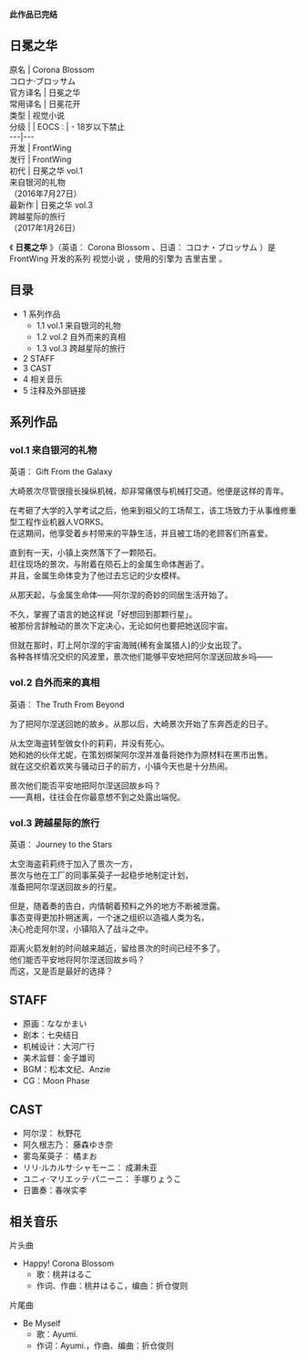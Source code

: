 **此作品已完结**

日冕之华  
---  
原名  |  Corona Blossom   
コロナ·ブロッサム  
官方译名  |  日冕之华   
常用译名  |  日冕花开   
类型  |  视觉小说   
分级  |  |  EOCS  :  |  \- 18岁以下禁止   
---|---  
开发  |  FrontWing   
发行  |  FrontWing   
初代  |  日冕之华 vol.1   
来自银河的礼物  
（2016年7月27日）  
最新作  |  日冕之华 vol.3   
跨越星际的旅行  
（2017年1月26日）  
  
《 **日冕之华** 》（英语：  Corona Blossom  、日语：  コロナ・ブロッサム  ）是  FrontWing  开发的系列  视觉小说
，使用的引擎为  吉里吉里  。

##  目录

  * 1  系列作品 
    * 1.1  vol.1 来自银河的礼物 
    * 1.2  vol.2 自外而来的真相 
    * 1.3  vol.3 跨越星际的旅行 
  * 2  STAFF 
  * 3  CAST 
  * 4  相关音乐 
  * 5  注释及外部链接 

##  系列作品

###  vol.1 来自银河的礼物

英语：  Gift From the Galaxy

大崎景次尽管很擅长操纵机械，却非常痛恨与机械打交道。他便是这样的青年。  
  
在考砸了大学的入学考试之后，他来到祖父的工场帮工，该工场致力于从事维修重型工程作业机器人VORKS。  
在这期间，他享受着乡村带来的平静生活，并且被工场的老顾客们所喜爱。  
  
直到有一天，小镇上突然落下了一颗陨石。  
赶往现场的景次，与附着在陨石上的金属生命体邂逅了。  
并且，金属生命体变为了他过去忘记的少女模样。  
  
从那天起，与金属生命体——阿尔涅的奇妙的同居生活开始了。  
  
不久，掌握了语言的她这样说「好想回到那颗行星」。  
被那份言辞触动的景次下定决心，无论如何也要把她送回宇宙。  
  
但就在那时，盯上阿尔涅的宇宙海贼(稀有金属猎人)的少女出现了。  
各种各样情况交织的风波里，景次他们能够平安地把阿尔涅送回故乡吗——

###  vol.2 自外而来的真相

英语：  The Truth From Beyond

为了把阿尔涅送回她的故乡。从那以后，大崎景次开始了东奔西走的日子。  
  
从太空海盗转型做女仆的莉莉，并没有死心。  
她和她的伙伴尤妮，在策划绑架阿尔涅并准备将她作为原材料在黑市出售。  
就在这交织着欢笑与骚动日子的前方，小镇今天也是十分热闹。  
  
景次他们能否平安地把阿尔涅送回故乡吗？  
——真相，往往会在你最意想不到之处露出端倪。

###  vol.3 跨越星际的旅行

英语：  Journey to the Stars

太空海盗莉莉终于加入了景次一方，  
景次与他在工厂的同事茱萸子一起稳步地制定计划，  
准备把阿尔涅送回故乡的行星。  
  
但是，随着奏的告白，内情朝着预料之外的地方不断被泄露。  
事态变得更加扑朔迷离，一个迷之组织以造福人类为名，  
决心抢走阿尔涅，小镇陷入了战斗之中。  
  
距离火箭发射的时间越来越近，留给景次的时间已经不多了。  
他们能否平安地将阿尔涅送回故乡吗？  
而这，又是否是最好的选择？

##  STAFF

  * 原画：ななかまい 
  * 剧本：七央结日 
  * 机械设计：大河广行 
  * 美术监督：金子雄司 
  * BGM：松本文纪、Anzie 
  * CG：Moon Phase 

##  CAST

  * 阿尔涅：  秋野花 
  * 阿久根志乃：  藤森ゆき奈 
  * 雾岛茱萸子：  橘まお 
  * リリ·ルカルサ·シャモーニ：  成濑未亚 
  * ユニィ·マリエッテ·パニーニ：  手塚りょうこ 
  * 日置奏：春咲实李 

##  相关音乐

片头曲

  * Happy! Corona Blossom 
    * 歌：桃井はるこ 
    * 作词、作曲：桃井はるこ，编曲：折仓俊则 

片尾曲

  * Be Myself 
    * 歌：Ayumi. 
    * 作词：Ayumi.，作曲、编曲：折仓俊则 
